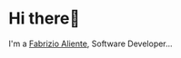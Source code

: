# Hi there👋

I'm a [Fabrizio Aliente](https://devcubilla.github.io/simplePortfolio/), Software Developer...
